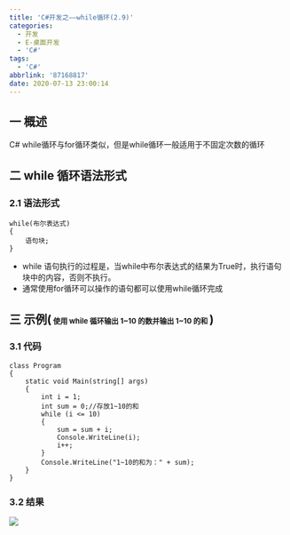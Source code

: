 ```yaml
---
title: 'C#开发之——while循环(2.9)'
categories:
  - 开发
  - E-桌面开发
  - 'C#'
tags:
  - 'C#'
abbrlink: '87168817'
date: 2020-07-13 23:00:14
---
```

## 一 概述

C# while循环与for循环类似，但是while循环一般适用于不固定次数的循环

<!--more-->

## 二 while 循环语法形式

### 2.1 语法形式

```
while(布尔表达式)
{
    语句块;
}
```

* while 语句执行的过程是，当while中布尔表达式的结果为True时，执行语句块中的内容，否则不执行。
* 通常使用for循环可以操作的语句都可以使用while循环完成

## 三 示例(<font size=2> 使用 while 循环输出 1~10 的数并输出 1~10 的和 </font>)
### 3.1 代码
```
class Program
{
    static void Main(string[] args)
    {
        int i = 1;
        int sum = 0;//存放1~10的和
        while (i <= 10)
        {
            sum = sum + i;
            Console.WriteLine(i);
            i++;
        }
        Console.WriteLine("1~10的和为：" + sum);
    }  
}
```

### 3.2 结果

![][1]



[1]:https://cdn.jsdelivr.net/gh/PGzxc/CDN/blog-image/csharp-while-sample.png